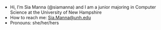- Hi, I’m Sia Manna (@siamanna) and I am a junior majoring in Computer Science at the University of New Hampshire
- How to reach me: Sia.Manna@unh.edu
- Pronouns: she/her/hers
<!---
siamanna/siamanna is a ✨ special ✨ repository because its `README.md` (this file) appears on your GitHub profile.
You can click the Preview link to take a look at your changes.
--->
